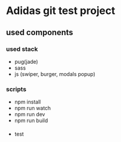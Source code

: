 # Adidas git test project

## used components

### used stack

- pug(jade)
- sass
- js (swiper, burger, modals popup)
  
### scripts

- npm install
- npm run watch 
- npm run dev
- npm run build

####

- test
